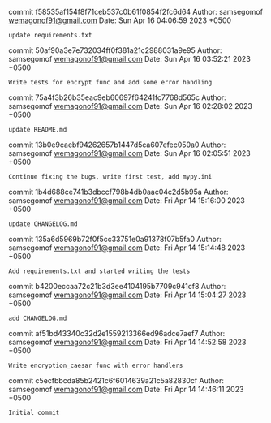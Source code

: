 commit f58535af154f8f71ceb537c0b61f0854f2fc6d64
Author: samsegomof <wemagonof91@gmail.com>
Date:   Sun Apr 16 04:06:59 2023 +0500

    update requirements.txt

commit 50af90a3e7e732034ff0f381a21c2988031a9e95
Author: samsegomof <wemagonof91@gmail.com>
Date:   Sun Apr 16 03:52:21 2023 +0500

    Write tests for encrypt func and add some error handling

commit 75a4f3b26b35eac9eb60697f64241fc7768d565c
Author: samsegomof <wemagonof91@gmail.com>
Date:   Sun Apr 16 02:28:02 2023 +0500

    update README.md

commit 13b0e9caebf94262657b1447d5ca607efec050a0
Author: samsegomof <wemagonof91@gmail.com>
Date:   Sun Apr 16 02:05:51 2023 +0500

    Continue fixing the bugs, write first test, add mypy.ini

commit 1b4d688ce741b3dbccf798b4db0aac04c2d5b95a
Author: samsegomof <wemagonof91@gmail.com>
Date:   Fri Apr 14 15:16:00 2023 +0500

    update CHANGELOG.md

commit 135a6d5969b72f0f5cc33751e0a91378f07b5fa0
Author: samsegomof <wemagonof91@gmail.com>
Date:   Fri Apr 14 15:14:48 2023 +0500

    Add requirements.txt and started writing the tests

commit b4200eccaa72c21b3d3ee4104195b7709c941cf8
Author: samsegomof <wemagonof91@gmail.com>
Date:   Fri Apr 14 15:04:27 2023 +0500

    add CHANGELOG.md

commit af51bd43340c32d2e1559213366ed96adce7aef7
Author: samsegomof <wemagonof91@gmail.com>
Date:   Fri Apr 14 14:52:58 2023 +0500

    Write encryption_caesar func with error handlers

commit c5ecfbbcda85b2421c6f6014639a21c5a82830cf
Author: samsegomof <wemagonof91@gmail.com>
Date:   Fri Apr 14 14:46:11 2023 +0500

    Initial commit
